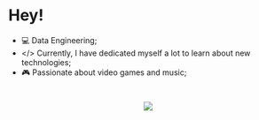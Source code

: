 # Hey!

- 💻 Data Engineering;
- </> Currently, I have dedicated myself a lot to learn about new technologies;
- 🎮 Passionate about video games and music;

#
<div align="center">
        <a href="https://www.linkedin.com/in//pedro-goulart-rodrigues/" target="_blank"><img src="https://img.shields.io/badge/-LinkedIn-%230077B5?style=for-the-badge&logo=linkedin&logoColor=white" target="_blank"></a> 
</div>
